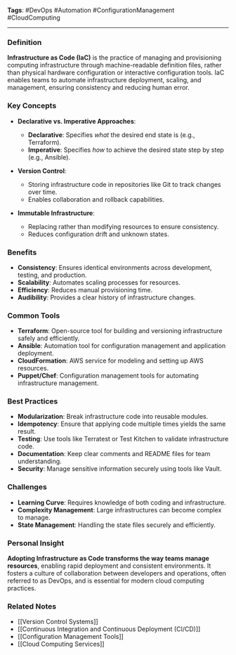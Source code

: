 **Tags**: #DevOps #Automation #ConfigurationManagement #CloudComputing

---

### Definition

**Infrastructure as Code (IaC)** is the practice of managing and provisioning computing infrastructure through machine-readable definition files, rather than physical hardware configuration or interactive configuration tools. IaC enables teams to automate infrastructure deployment, scaling, and management, ensuring consistency and reducing human error.

### Key Concepts

- **Declarative vs. Imperative Approaches**:
    
    - **Declarative**: Specifies _what_ the desired end state is (e.g., Terraform).
    - **Imperative**: Specifies _how_ to achieve the desired state step by step (e.g., Ansible).
- **Version Control**:
    
    - Storing infrastructure code in repositories like Git to track changes over time.
    - Enables collaboration and rollback capabilities.
- **Immutable Infrastructure**:
    
    - Replacing rather than modifying resources to ensure consistency.
    - Reduces configuration drift and unknown states.

### Benefits

- **Consistency**: Ensures identical environments across development, testing, and production.
- **Scalability**: Automates scaling processes for resources.
- **Efficiency**: Reduces manual provisioning time.
- **Audibility**: Provides a clear history of infrastructure changes.

### Common Tools

- **Terraform**: Open-source tool for building and versioning infrastructure safely and efficiently.
- **Ansible**: Automation tool for configuration management and application deployment.
- **CloudFormation**: AWS service for modeling and setting up AWS resources.
- **Puppet/Chef**: Configuration management tools for automating infrastructure management.

### Best Practices

- **Modularization**: Break infrastructure code into reusable modules.
- **Idempotency**: Ensure that applying code multiple times yields the same result.
- **Testing**: Use tools like Terratest or Test Kitchen to validate infrastructure code.
- **Documentation**: Keep clear comments and README files for team understanding.
- **Security**: Manage sensitive information securely using tools like Vault.

### Challenges

- **Learning Curve**: Requires knowledge of both coding and infrastructure.
- **Complexity Management**: Large infrastructures can become complex to manage.
- **State Management**: Handling the state files securely and efficiently.

### Personal Insight

**Adopting Infrastructure as Code transforms the way teams manage resources**, enabling rapid deployment and consistent environments. It fosters a culture of collaboration between developers and operations, often referred to as DevOps, and is essential for modern cloud computing practices.

### Related Notes

- [[Version Control Systems]]
- [[Continuous Integration and Continuous Deployment (CI/CD)]]
- [[Configuration Management Tools]]
- [[Cloud Computing Services]]